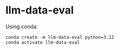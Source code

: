 # llm-data-eval

Using conda:

```
conda create -m llm-data-eval python=3.12
conda activate llm-data-eval
```